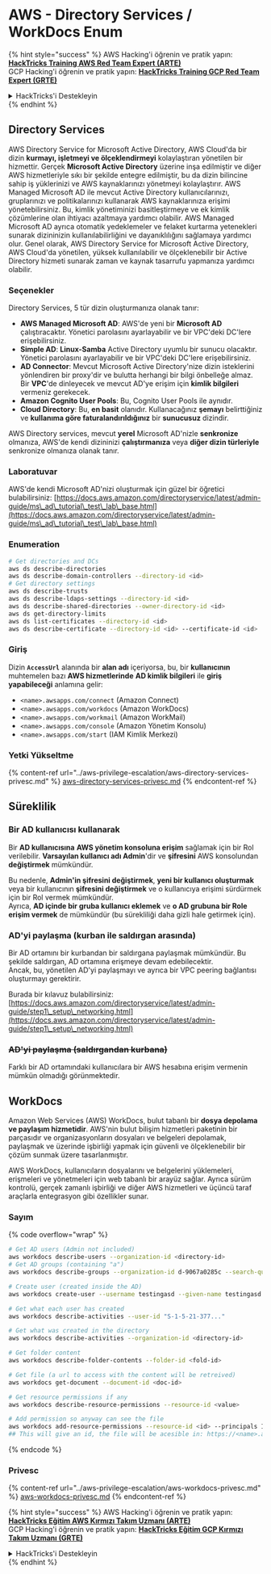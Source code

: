 # AWS - Directory Services / WorkDocs Enum

{% hint style="success" %}
AWS Hacking'i öğrenin ve pratik yapın:<img src="../../../.gitbook/assets/image (1) (1).png" alt="" data-size="line">[**HackTricks Training AWS Red Team Expert (ARTE)**](https://training.hacktricks.xyz/courses/arte)<img src="../../../.gitbook/assets/image (1) (1).png" alt="" data-size="line">\
GCP Hacking'i öğrenin ve pratik yapın: <img src="../../../.gitbook/assets/image (2).png" alt="" data-size="line">[**HackTricks Training GCP Red Team Expert (GRTE)**<img src="../../../.gitbook/assets/image (2).png" alt="" data-size="line">](https://training.hacktricks.xyz/courses/grte)

<details>

<summary>HackTricks'i Destekleyin</summary>

* [**abonelik planlarını**](https://github.com/sponsors/carlospolop) kontrol edin!
* **💬 [**Discord grubuna**](https://discord.gg/hRep4RUj7f) veya [**telegram grubuna**](https://t.me/peass) katılın ya da **Twitter**'da **bizi takip edin** 🐦 [**@hacktricks\_live**](https://twitter.com/hacktricks\_live)**.**
* **Hacking ipuçlarını paylaşmak için** [**HackTricks**](https://github.com/carlospolop/hacktricks) ve [**HackTricks Cloud**](https://github.com/carlospolop/hacktricks-cloud) github reposuna PR gönderin.

</details>
{% endhint %}

## Directory Services

AWS Directory Service for Microsoft Active Directory, AWS Cloud'da bir dizin **kurmayı, işletmeyi ve ölçeklendirmeyi** kolaylaştıran yönetilen bir hizmettir. Gerçek **Microsoft Active Directory** üzerine inşa edilmiştir ve diğer AWS hizmetleriyle sıkı bir şekilde entegre edilmiştir, bu da dizin bilincine sahip iş yüklerinizi ve AWS kaynaklarınızı yönetmeyi kolaylaştırır. AWS Managed Microsoft AD ile mevcut Active Directory kullanıcılarınızı, gruplarınızı ve politikalarınızı kullanarak AWS kaynaklarınıza erişimi yönetebilirsiniz. Bu, kimlik yönetiminizi basitleştirmeye ve ek kimlik çözümlerine olan ihtiyacı azaltmaya yardımcı olabilir. AWS Managed Microsoft AD ayrıca otomatik yedeklemeler ve felaket kurtarma yetenekleri sunarak dizininizin kullanılabilirliğini ve dayanıklılığını sağlamaya yardımcı olur. Genel olarak, AWS Directory Service for Microsoft Active Directory, AWS Cloud'da yönetilen, yüksek kullanılabilir ve ölçeklenebilir bir Active Directory hizmeti sunarak zaman ve kaynak tasarrufu yapmanıza yardımcı olabilir.

### Seçenekler

Directory Services, 5 tür dizin oluşturmanıza olanak tanır:

* **AWS Managed Microsoft AD**: AWS'de yeni bir **Microsoft AD** çalıştıracaktır. Yönetici parolasını ayarlayabilir ve bir VPC'deki DC'lere erişebilirsiniz.
* **Simple AD**: **Linux-Samba** Active Directory uyumlu bir sunucu olacaktır. Yönetici parolasını ayarlayabilir ve bir VPC'deki DC'lere erişebilirsiniz.
* **AD Connector**: Mevcut Microsoft Active Directory'nize dizin isteklerini yönlendiren bir proxy'dir ve bulutta herhangi bir bilgi önbelleğe almaz. Bir **VPC**'de dinleyecek ve mevcut AD'ye erişim için **kimlik bilgileri** vermeniz gerekecek.
* **Amazon Cognito User Pools**: Bu, Cognito User Pools ile aynıdır.
* **Cloud Directory**: Bu, **en basit** olanıdır. Kullanacağınız **şemayı** belirttiğiniz ve **kullanıma göre faturalandırıldığınız** bir **sunucusuz** dizindir.

AWS Directory services, mevcut **yerel** Microsoft AD'nizle **senkronize** olmanıza, AWS'de kendi dizininizi **çalıştırmanıza** veya **diğer dizin türleriyle** senkronize olmanıza olanak tanır.

### Laboratuvar

AWS'de kendi Microsoft AD'nizi oluşturmak için güzel bir öğretici bulabilirsiniz: [https://docs.aws.amazon.com/directoryservice/latest/admin-guide/ms\_ad\_tutorial\_test\_lab\_base.html](https://docs.aws.amazon.com/directoryservice/latest/admin-guide/ms\_ad\_tutorial\_test\_lab\_base.html)

### Enumeration
```bash
# Get directories and DCs
aws ds describe-directories
aws ds describe-domain-controllers --directory-id <id>
# Get directory settings
aws ds describe-trusts
aws ds describe-ldaps-settings --directory-id <id>
aws ds describe-shared-directories --owner-directory-id <id>
aws ds get-directory-limits
aws ds list-certificates --directory-id <id>
aws ds describe-certificate --directory-id <id> --certificate-id <id>
```
### Giriş

Dizin **`AccessUrl`** alanında bir **alan adı** içeriyorsa, bu, bir **kullanıcının** muhtemelen bazı **AWS hizmetlerinde** **AD kimlik bilgileri** ile **giriş yapabileceği** anlamına gelir:

* `<name>.awsapps.com/connect` (Amazon Connect)
* `<name>.awsapps.com/workdocs` (Amazon WorkDocs)
* `<name>.awsapps.com/workmail` (Amazon WorkMail)
* `<name>.awsapps.com/console` (Amazon Yönetim Konsolu)
* `<name>.awsapps.com/start` (IAM Kimlik Merkezi)

### Yetki Yükseltme

{% content-ref url="../aws-privilege-escalation/aws-directory-services-privesc.md" %}
[aws-directory-services-privesc.md](../aws-privilege-escalation/aws-directory-services-privesc.md)
{% endcontent-ref %}

## Süreklilik

### Bir AD kullanıcısı kullanarak

Bir **AD kullanıcısına** **AWS yönetim konsoluna erişim** sağlamak için bir Rol verilebilir. **Varsayılan kullanıcı adı Admin**'dir ve **şifresini** AWS konsolundan **değiştirmek** mümkündür.

Bu nedenle, **Admin'in şifresini değiştirmek**, **yeni bir kullanıcı oluşturmak** veya bir kullanıcının **şifresini değiştirmek** ve o kullanıcıya erişimi sürdürmek için bir Rol vermek mümkündür.\
Ayrıca, **AD içinde bir gruba kullanıcı eklemek** ve **o AD grubuna bir Role erişim vermek** de mümkündür (bu sürekliliği daha gizli hale getirmek için).

### AD'yi paylaşma (kurban ile saldırgan arasında)

Bir AD ortamını bir kurbandan bir saldırgana paylaşmak mümkündür. Bu şekilde saldırgan, AD ortamına erişmeye devam edebilecektir.\
Ancak, bu, yönetilen AD'yi paylaşmayı ve ayrıca bir VPC peering bağlantısı oluşturmayı gerektirir.

Burada bir kılavuz bulabilirsiniz: [https://docs.aws.amazon.com/directoryservice/latest/admin-guide/step1\_setup\_networking.html](https://docs.aws.amazon.com/directoryservice/latest/admin-guide/step1\_setup\_networking.html)

### ~~AD'yi paylaşma (saldırgandan kurbana)~~

Farklı bir AD ortamındaki kullanıcılara bir AWS hesabına erişim vermenin mümkün olmadığı görünmektedir.

## WorkDocs

Amazon Web Services (AWS) WorkDocs, bulut tabanlı bir **dosya depolama ve paylaşım hizmetidir**. AWS'nin bulut bilişim hizmetleri paketinin bir parçasıdır ve organizasyonların dosyaları ve belgeleri depolamak, paylaşmak ve üzerinde işbirliği yapmak için güvenli ve ölçeklenebilir bir çözüm sunmak üzere tasarlanmıştır.

AWS WorkDocs, kullanıcıların dosyalarını ve belgelerini yüklemeleri, erişmeleri ve yönetmeleri için web tabanlı bir arayüz sağlar. Ayrıca sürüm kontrolü, gerçek zamanlı işbirliği ve diğer AWS hizmetleri ve üçüncü taraf araçlarla entegrasyon gibi özellikler sunar.

### Sayım

{% code overflow="wrap" %}
```bash
# Get AD users (Admin not included)
aws workdocs describe-users --organization-id <directory-id>
# Get AD groups (containing "a")
aws workdocs describe-groups --organization-id d-9067a0285c --search-query a

# Create user (created inside the AD)
aws workdocs create-user --username testingasd --given-name testingasd --surname testingasd --password <password> --email-address name@directory.domain --organization-id <directory-id>

# Get what each user has created
aws workdocs describe-activities --user-id "S-1-5-21-377..."

# Get what was created in the directory
aws workdocs describe-activities --organization-id <directory-id>

# Get folder content
aws workdocs describe-folder-contents --folder-id <fold-id>

# Get file (a url to access with the content will be retreived)
aws workdocs get-document --document-id <doc-id>

# Get resource permissions if any
aws workdocs describe-resource-permissions --resource-id <value>

# Add permission so anyway can see the file
aws workdocs add-resource-permissions --resource-id <id> --principals Id=anonymous,Type=ANONYMOUS,Role=VIEWER
## This will give an id, the file will be acesible in: https://<name>.awsapps.com/workdocs/index.html#/share/document/<id>
```
{% endcode %}

### Privesc

{% content-ref url="../aws-privilege-escalation/aws-workdocs-privesc.md" %}
[aws-workdocs-privesc.md](../aws-privilege-escalation/aws-workdocs-privesc.md)
{% endcontent-ref %}

{% hint style="success" %}
AWS Hacking'i öğrenin ve pratik yapın:<img src="../../../.gitbook/assets/image (1) (1).png" alt="" data-size="line">[**HackTricks Eğitim AWS Kırmızı Takım Uzmanı (ARTE)**](https://training.hacktricks.xyz/courses/arte)<img src="../../../.gitbook/assets/image (1) (1).png" alt="" data-size="line">\
GCP Hacking'i öğrenin ve pratik yapın: <img src="../../../.gitbook/assets/image (2).png" alt="" data-size="line">[**HackTricks Eğitim GCP Kırmızı Takım Uzmanı (GRTE)**<img src="../../../.gitbook/assets/image (2).png" alt="" data-size="line">](https://training.hacktricks.xyz/courses/grte)

<details>

<summary>HackTricks'i Destekleyin</summary>

* [**abonelik planlarını**](https://github.com/sponsors/carlospolop) kontrol edin!
* **💬 [**Discord grubuna**](https://discord.gg/hRep4RUj7f) veya [**telegram grubuna**](https://t.me/peass) katılın ya da **Twitter'da** 🐦 [**@hacktricks\_live**](https://twitter.com/hacktricks\_live)**'i takip edin.**
* **Hacking ipuçlarını paylaşmak için** [**HackTricks**](https://github.com/carlospolop/hacktricks) ve [**HackTricks Cloud**](https://github.com/carlospolop/hacktricks-cloud) github reposuna PR gönderin.

</details>
{% endhint %}
